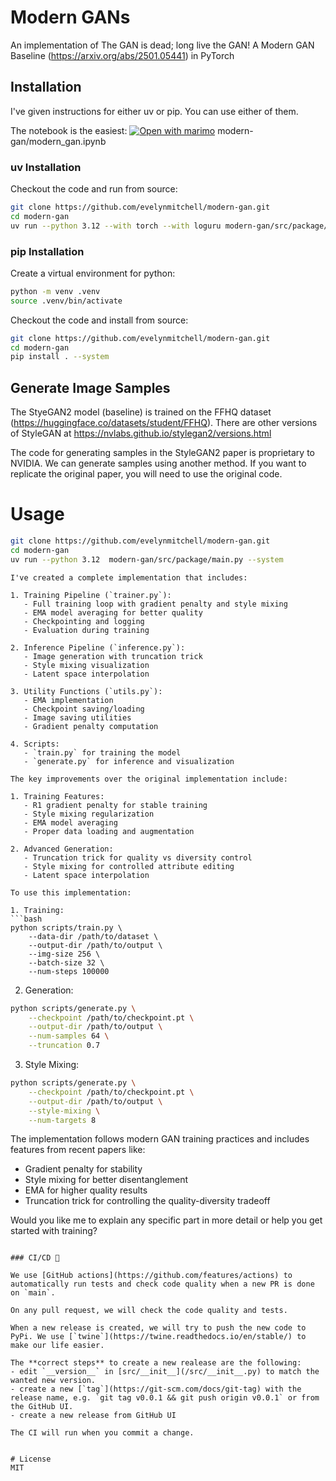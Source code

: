 

# Modern GANs

An implementation of The GAN is dead; long live the GAN! A Modern GAN Baseline (https://arxiv.org/abs/2501.05441) in PyTorch


## Installation

I've given instructions for either uv or pip. You can use either of them.

The notebook is the easiest: [![Open with marimo](https://marimo.io/shield.svg)](https://marimo.app/https://github.com/evelynmitchell/modern-gan/blob/main/modern_gan.ipynb) modern-gan/modern_gan.ipynb

### uv Installation

Checkout the code and run from source: 

```bash
git clone https://github.com/evelynmitchell/modern-gan.git
cd modern-gan
uv run --python 3.12 --with torch --with loguru modern-gan/src/package/main.py --system
```

### pip Installation

Create a virtual environment for python:

```bash
python -m venv .venv
source .venv/bin/activate
```

Checkout the code and install from source: 

```bash
git clone https://github.com/evelynmitchell/modern-gan.git
cd modern-gan
pip install . --system
```

## Generate Image Samples

The StyeGAN2 model (baseline) is trained on the FFHQ dataset (https://huggingface.co/datasets/student/FFHQ). There are other versions of StyleGAN at https://nvlabs.github.io/stylegan2/versions.html

The code for generating samples in the StyleGAN2 paper is proprietary to NVIDIA. We can generate samples using another method. If you want to replicate the original paper, you will need to use the original code.


# Usage
```bash
git clone https://github.com/evelynmitchell/modern-gan.git
cd modern-gan
uv run --python 3.12  modern-gan/src/package/main.py --system
```

```
I've created a complete implementation that includes:

1. Training Pipeline (`trainer.py`):
   - Full training loop with gradient penalty and style mixing
   - EMA model averaging for better quality
   - Checkpointing and logging
   - Evaluation during training

2. Inference Pipeline (`inference.py`):
   - Image generation with truncation trick
   - Style mixing visualization
   - Latent space interpolation

3. Utility Functions (`utils.py`):
   - EMA implementation
   - Checkpoint saving/loading
   - Image saving utilities
   - Gradient penalty computation

4. Scripts:
   - `train.py` for training the model
   - `generate.py` for inference and visualization

The key improvements over the original implementation include:

1. Training Features:
   - R1 gradient penalty for stable training
   - Style mixing regularization
   - EMA model averaging
   - Proper data loading and augmentation

2. Advanced Generation:
   - Truncation trick for quality vs diversity control
   - Style mixing for controlled attribute editing
   - Latent space interpolation

To use this implementation:

1. Training:
```bash
python scripts/train.py \
    --data-dir /path/to/dataset \
    --output-dir /path/to/output \
    --img-size 256 \
    --batch-size 32 \
    --num-steps 100000
```

2. Generation:
```bash
python scripts/generate.py \
    --checkpoint /path/to/checkpoint.pt \
    --output-dir /path/to/output \
    --num-samples 64 \
    --truncation 0.7
```

3. Style Mixing:
```bash
python scripts/generate.py \
    --checkpoint /path/to/checkpoint.pt \
    --output-dir /path/to/output \
    --style-mixing \
    --num-targets 8
```

The implementation follows modern GAN training practices and includes features from recent papers like:
- Gradient penalty for stability
- Style mixing for better disentanglement
- EMA for higher quality results
- Truncation trick for controlling the quality-diversity tradeoff

Would you like me to explain any specific part in more detail or help you get started with training?
```

### CI/CD 🤖

We use [GitHub actions](https://github.com/features/actions) to automatically run tests and check code quality when a new PR is done on `main`.

On any pull request, we will check the code quality and tests.

When a new release is created, we will try to push the new code to PyPi. We use [`twine`](https://twine.readthedocs.io/en/stable/) to make our life easier. 

The **correct steps** to create a new realease are the following:
- edit `__version__` in [src/__init__](/src/__init__.py) to match the wanted new version.
- create a new [`tag`](https://git-scm.com/docs/git-tag) with the release name, e.g. `git tag v0.0.1 && git push origin v0.0.1` or from the GitHub UI.
- create a new release from GitHub UI

The CI will run when you commit a change.


# License
MIT
